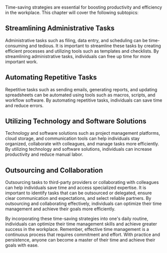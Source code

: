 
Time-saving strategies are essential for boosting productivity and efficiency in the workplace. This chapter will cover the following subtopics:

Streamlining Administrative Tasks
---------------------------------

Administrative tasks such as filing, data entry, and scheduling can be time-consuming and tedious. It is important to streamline these tasks by creating efficient processes and utilizing tools such as templates and checklists. By streamlining administrative tasks, individuals can free up time for more important work.

Automating Repetitive Tasks
---------------------------

Repetitive tasks such as sending emails, generating reports, and updating spreadsheets can be automated using tools such as macros, scripts, and workflow software. By automating repetitive tasks, individuals can save time and reduce errors.

Utilizing Technology and Software Solutions
-------------------------------------------

Technology and software solutions such as project management platforms, cloud storage, and communication tools can help individuals stay organized, collaborate with colleagues, and manage tasks more efficiently. By utilizing technology and software solutions, individuals can increase productivity and reduce manual labor.

Outsourcing and Collaboration
-----------------------------

Outsourcing tasks to third-party providers or collaborating with colleagues can help individuals save time and access specialized expertise. It is important to identify tasks that can be outsourced or delegated, ensure clear communication and expectations, and select reliable partners. By outsourcing and collaborating effectively, individuals can optimize their time management and achieve their goals more efficiently.

By incorporating these time-saving strategies into one's daily routine, individuals can optimize their time management skills and achieve greater success in the workplace. Remember, effective time management is a continuous process that requires commitment and effort. With practice and persistence, anyone can become a master of their time and achieve their goals with ease.
